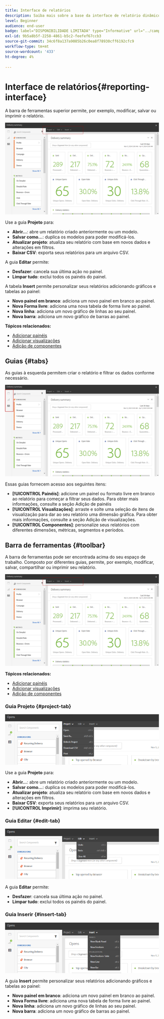 ```yaml
---
title: Interface de relatórios
description: Saiba mais sobre a base da interface de relatório dinâmico e como navegar pelas diferentes guias e menus.
level: Beginner
audience: end-user
badge: label="DISPONIBILIDADE LIMITADA" type="Informative" url="../campaign-standard-migration-home.md" tooltip="Restrito a usuários migrados do Campaign Standard"
exl-id: 9b5a8b5f-2258-4861-b5c2-feefef67ccb3
source-git-commit: 34c6f8a137a9085b26c0ea8f78930cff6192cfc9
workflow-type: tm+mt
source-wordcount: '433'
ht-degree: 4%

---
```


# Interface de relatórios{#reporting-interface}

A barra de ferramentas superior permite, por exemplo, modificar, salvar ou imprimir o relatório.

![](assets/dynamic_report_toolbar.png)

Use a guia **Projeto** para:

* **Abrir...**: abre um relatório criado anteriormente ou um modelo.
* **Salvar como...**: duplica os modelos para poder modificá-los.
* **Atualizar projeto**: atualiza seu relatório com base em novos dados e alterações em filtros.
* **Baixar CSV**: exporta seus relatórios para um arquivo CSV.

A guia **Editar** permite:

* **Desfazer**: cancela sua última ação no painel.
* **Limpar tudo**: exclui todos os painéis do painel.

A tabela **Insert** permite personalizar seus relatórios adicionando gráficos e tabelas ao painel:

* **Novo painel em branco**: adiciona um novo painel em branco ao painel.
* **Nova Forma livre**: adiciona uma nova tabela de forma livre ao painel.
* **Nova linha**: adiciona um novo gráfico de linhas ao seu painel.
* **Nova barra**: adiciona um novo gráfico de barras ao painel.

**Tópicos relacionados:**

* [Adicionar painéis](adding-panels.md)
* [Adicionar visualizações](adding-visualizations.md)
* [Adição de componentes](adding-components.md)

## Guias {#tabs}

As guias à esquerda permitem criar o relatório e filtrar os dados conforme necessário.

![](assets/dynamic_report_interface.png)

Essas guias fornecem acesso aos seguintes itens:

* **[!UICONTROL Painéis]**: adicione um painel ou formato livre em branco ao relatório para começar a filtrar seus dados. Para obter mais informações, consulte a seção Adição de painéis
* **[!UICONTROL Visualizações]**: arraste e solte uma seleção de itens de visualização para dar ao seu relatório uma dimensão gráfica. Para obter mais informações, consulte a seção Adição de visualizações.
* **[!UICONTROL Componentes]**: personalize seus relatórios com diferentes dimensões, métricas, segmentos e períodos.

## Barra de ferramentas {#toolbar}

A barra de ferramentas pode ser encontrada acima do seu espaço de trabalho. Composto por diferentes guias, permite, por exemplo, modificar, salvar, compartilhar ou imprimir seu relatório.

![](assets/dynamic_report_toolbar.png)

**Tópicos relacionados:**

* [Adicionar painéis](adding-panels.md)
* [Adicionar visualizações](adding-visualizations.md)
* [Adição de componentes](adding-components.md)

### Guia Projeto {#project-tab}

![](assets/tab_project.png)

Use a guia **Projeto** para:

* **Abrir...**: abre um relatório criado anteriormente ou um modelo.
* **Salvar como...**: duplica os modelos para poder modificá-los.
* **Atualizar projeto**: atualiza seu relatório com base em novos dados e alterações em filtros.
* **Baixar CSV**: exporta seus relatórios para um arquivo CSV.
* **[!UICONTROL Imprimir]**: imprima seu relatório.

### Guia Editar {#edit-tab}

![](assets/tab_edit.png)

A guia **Editar** permite:

* **Desfazer**: cancela sua última ação no painel.
* **Limpar tudo**: exclui todos os painéis do painel.

### Guia Inserir {#insert-tab}

![](assets/tab_insert.png)

A guia **Insert** permite personalizar seus relatórios adicionando gráficos e tabelas ao painel:

* **Novo painel em branco**: adiciona um novo painel em branco ao painel.
* **Nova Forma livre**: adiciona uma nova tabela de forma livre ao painel.
* **Nova linha**: adiciona um novo gráfico de linhas ao seu painel.
* **Nova barra**: adiciona um novo gráfico de barras ao painel.
